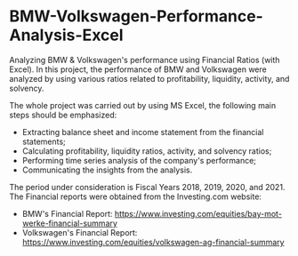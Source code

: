 # BMW-Volkswagen-Performance-Analysis-Excel
Analyzing BMW &amp; Volkswagen's performance using Financial Ratios (with Excel). 
In this project, the performance of BMW and Volkswagen were analyzed by using various ratios related to profitability, liquidity, activity, and solvency.

The whole project was carried out by using MS Excel, the following main steps should be emphasized:
   * Extracting balance sheet and income statement from the financial statements;
   * Calculating profitability, liquidity ratios, activity, and solvency ratios;
   * Performing time series analysis of the company's performance;
   * Communicating the insights from the analysis. 

The period under consideration is Fiscal Years 2018, 2019, 2020, and 2021.
The Financial reports were obtained from the Investing.com website:
   * BMW's Financial Report: https://www.investing.com/equities/bay-mot-werke-financial-summary
   * Volkswagen's Financial Report: https://www.investing.com/equities/volkswagen-ag-financial-summary
